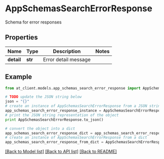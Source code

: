 # AppSchemasSearchErrorResponse

Schema for error responses

## Properties
Name | Type | Description | Notes
------------ | ------------- | ------------- | -------------
**detail** | **str** | Error detail message | 

## Example

```python
from at_client.models.app_schemas_search_error_response import AppSchemasSearchErrorResponse

# TODO update the JSON string below
json = "{}"
# create an instance of AppSchemasSearchErrorResponse from a JSON string
app_schemas_search_error_response_instance = AppSchemasSearchErrorResponse.from_json(json)
# print the JSON string representation of the object
print AppSchemasSearchErrorResponse.to_json()

# convert the object into a dict
app_schemas_search_error_response_dict = app_schemas_search_error_response_instance.to_dict()
# create an instance of AppSchemasSearchErrorResponse from a dict
app_schemas_search_error_response_from_dict = AppSchemasSearchErrorResponse.from_dict(app_schemas_search_error_response_dict)
```
[[Back to Model list]](../README.md#documentation-for-models) [[Back to API list]](../README.md#documentation-for-api-endpoints) [[Back to README]](../README.md)


